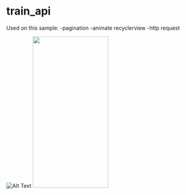 # train_api

Used on this sample:
-pagination
-animate recyclerview
-http request

![Alt Text]()
<img src="https://s5.gifyu.com/images/11194656bbe16303a9.gif" width="200" height="400" />


